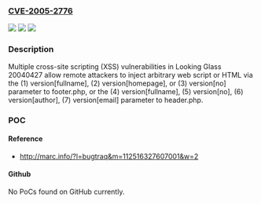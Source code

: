 ### [CVE-2005-2776](https://cve.mitre.org/cgi-bin/cvename.cgi?name=CVE-2005-2776)
![](https://img.shields.io/static/v1?label=Product&message=n%2Fa&color=blue)
![](https://img.shields.io/static/v1?label=Version&message=n%2Fa&color=blue)
![](https://img.shields.io/static/v1?label=Vulnerability&message=n%2Fa&color=brighgreen)

### Description

Multiple cross-site scripting (XSS) vulnerabilities in Looking Glass 20040427 allow remote attackers to inject arbitrary web script or HTML via the (1) version[fullname], (2) version[homepage], or (3) version[no] parameter to footer.php, or the (4) version[fullname], (5) version[no], (6) version[author], (7) version[email] parameter to header.php.

### POC

#### Reference
- http://marc.info/?l=bugtraq&m=112516327607001&w=2

#### Github
No PoCs found on GitHub currently.

